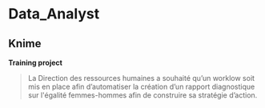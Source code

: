 # Data_Analyst
## Knime
**Training project**
> La Direction des ressources humaines a souhaité qu’un worklow soit mis en place afin d’automatiser la création d’un rapport diagnostique sur l'égalité femmes-hommes afin de construire sa stratégie d’action.
